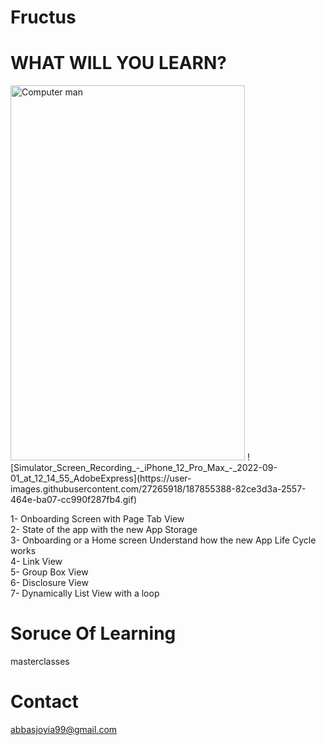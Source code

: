 # Fructus

# WHAT WILL YOU LEARN? 

<img src="https://user-images.githubusercontent.com/27265918/187855388-82ce3d3a-2557-464e-ba07-cc990f287fb4.gif" alt="Computer man" style="width:375px;height:600px;">
![Simulator_Screen_Recording_-_iPhone_12_Pro_Max_-_2022-09-01_at_12_14_55_AdobeExpress](https://user-images.githubusercontent.com/27265918/187855388-82ce3d3a-2557-464e-ba07-cc990f287fb4.gif)


1- Onboarding Screen with Page Tab View \
2- State of the app with the new App Storage \
3- Onboarding or a Home screen Understand how the new App Life Cycle works \
4- Link View \
5- Group Box View \
6- Disclosure View \
7- Dynamically List View with a loop 

# Soruce Of Learning
masterclasses

# Contact
abbasjoyia99@gmail.com
